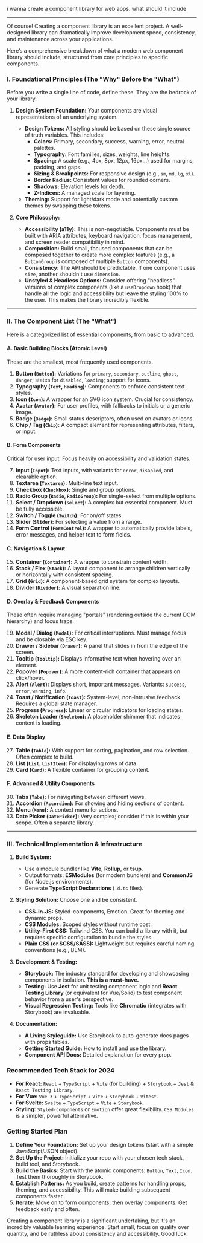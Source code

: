 i wanna create a component library for web apps. what should it include

---

Of course! Creating a component library is an excellent project. A well-designed library can dramatically improve development speed, consistency, and maintenance across your applications.

Here’s a comprehensive breakdown of what a modern web component library should include, structured from core principles to specific components.

### I. Foundational Principles (The "Why" Before the "What")

Before you write a single line of code, define these. They are the bedrock of your library.

1.  **Design System Foundation:** Your components are visual representations of an underlying system.

    - **Design Tokens:** All styling should be based on these single source of truth variables. This includes:
      - **Colors:** Primary, secondary, success, warning, error, neutral palettes.
      - **Typography:** Font families, sizes, weights, line heights.
      - **Spacing:** A scale (e.g., 4px, 8px, 12px, 16px...) used for margins, padding, and gaps.
      - **Sizing & Breakpoints:** For responsive design (e.g., `sm`, `md`, `lg`, `xl`).
      - **Border Radius:** Consistent values for rounded corners.
      - **Shadows:** Elevation levels for depth.
      - **Z-Indices:** A managed scale for layering.
    - **Theming:** Support for light/dark mode and potentially custom themes by swapping these tokens.

2.  **Core Philosophy:**
    - **Accessibility (a11y):** This is non-negotiable. Components must be built with ARIA attributes, keyboard navigation, focus management, and screen reader compatibility in mind.
    - **Composition:** Build small, focused components that can be composed together to create more complex features (e.g., a `ButtonGroup` is composed of multiple `Button` components).
    - **Consistency:** The API should be predictable. If one component uses `size`, another shouldn't use `dimension`.
    - **Unstyled & Headless Options:** Consider offering "headless" versions of complex components (like a `useDropdown` hook) that handle all the logic and accessibility but leave the styling 100% to the user. This makes the library incredibly flexible.

---

### II. The Component List (The "What")

Here is a categorized list of essential components, from basic to advanced.

#### A. Basic Building Blocks (Atomic Level)

These are the smallest, most frequently used components.

1.  **Button (`Button`):** Variations for `primary`, `secondary`, `outline`, `ghost`, `danger`; states for `disabled`, `loading`; support for icons.
2.  **Typography (`Text`, `Heading`):** Components to enforce consistent text styles.
3.  **Icon (`Icon`):** A wrapper for an SVG icon system. Crucial for consistency.
4.  **Avatar (`Avatar`):** For user profiles, with fallbacks to initials or a generic image.
5.  **Badge (`Badge`):** Small status descriptors, often used on avatars or icons.
6.  **Chip / Tag (`Chip`):** A compact element for representing attributes, filters, or input.

#### B. Form Components

Critical for user input. Focus heavily on accessibility and validation states.

7.  **Input (`Input`):** Text inputs, with variants for `error`, `disabled`, and clearable option.
8.  **Textarea (`Textarea`):** Multi-line text input.
9.  **Checkbox (`Checkbox`):** Single and group options.
10. **Radio Group (`Radio`, `RadioGroup`):** For single-select from multiple options.
11. **Select / Dropdown (`Select`):** A complex but essential component. Must be fully accessible.
12. **Switch / Toggle (`Switch`):** For on/off states.
13. **Slider (`Slider`):** For selecting a value from a range.
14. **Form Control (`FormControl`):** A wrapper to automatically provide labels, error messages, and helper text to form fields.

#### C. Navigation & Layout

15. **Container (`Container`):** A wrapper to constrain content width.
16. **Stack / Flex (`Stack`):** A layout component to arrange children vertically or horizontally with consistent spacing.
17. **Grid (`Grid`):** A component-based grid system for complex layouts.
18. **Divider (`Divider`):** A visual separation line.

#### D. Overlay & Feedback Components

These often require managing "portals" (rendering outside the current DOM hierarchy) and focus traps.

19. **Modal / Dialog (`Modal`):** For critical interruptions. Must manage focus and be closable via ESC key.
20. **Drawer / Sidebar (`Drawer`):** A panel that slides in from the edge of the screen.
21. **Tooltip (`Tooltip`):** Displays informative text when hovering over an element.
22. **Popover (`Popover`):** A more content-rich container that appears on click/hover.
23. **Alert (`Alert`):** Displays short, important messages. Variants: `success`, `error`, `warning`, `info`.
24. **Toast / Notification (`Toast`):** System-level, non-intrusive feedback. Requires a global state manager.
25. **Progress (`Progress`):** Linear or circular indicators for loading states.
26. **Skeleton Loader (`Skeleton`):** A placeholder shimmer that indicates content is loading.

#### E. Data Display

27. **Table (`Table`):** With support for sorting, pagination, and row selection. Often complex to build.
28. **List (`List`, `ListItem`):** For displaying rows of data.
29. **Card (`Card`):** A flexible container for grouping content.

#### F. Advanced & Utility Components

30. **Tabs (`Tabs`):** For navigating between different views.
31. **Accordion (`Accordion`):** For showing and hiding sections of content.
32. **Menu (`Menu`):** A context menu for actions.
33. **Date Picker (`DatePicker`):** Very complex; consider if this is within your scope. Often a separate library.

---

### III. Technical Implementation & Infrastructure

1.  **Build System:**

    - Use a module bundler like **Vite**, **Rollup**, or **tsup**.
    - Output formats: **ESModules** (for modern bundlers) and **CommonJS** (for Node.js environments).
    - Generate **TypeScript Declarations** (`.d.ts` files).

2.  **Styling Solution:** Choose one and be consistent.

    - **CSS-in-JS:** Styled-components, Emotion. Great for theming and dynamic props.
    - **CSS Modules:** Scoped styles without runtime cost.
    - **Utility-First CSS:** Tailwind CSS. You can build a library with it, but requires specific configuration to bundle the styles.
    - **Plain CSS (or SCSS/SASS):** Lightweight but requires careful naming conventions (e.g., BEM).

3.  **Development & Testing:**

    - **Storybook:** The industry standard for developing and showcasing components in isolation. **This is a must-have.**
    - **Testing:** Use **Jest** for unit testing component logic and **React Testing Library** (or equivalent for Vue/Solid) to test component behavior from a user's perspective.
    - **Visual Regression Testing:** Tools like **Chromatic** (integrates with Storybook) are invaluable.

4.  **Documentation:**
    - **A Living Styleguide:** Use Storybook to auto-generate docs pages with props tables.
    - **Getting Started Guide:** How to install and use the library.
    - **Component API Docs:** Detailed explanation for every prop.

### Recommended Tech Stack for 2024

- **For React:** `React` + `TypeScript` + `Vite` (for building) + `Storybook` + `Jest` & `React Testing Library`.
- **For Vue:** `Vue 3` + `TypeScript` + `Vite` + `Storybook` + `Vitest`.
- **For Svelte:** `Svelte` + `TypeScript` + `Vite` + `Storybook`.
- **Styling:** `Styled-components` or `Emotion` offer great flexibility. `CSS Modules` is a simpler, powerful alternative.

### Getting Started Plan

1.  **Define Your Foundation:** Set up your design tokens (start with a simple JavaScript/JSON object).
2.  **Set Up the Project:** Initialize your repo with your chosen tech stack, build tool, and Storybook.
3.  **Build the Basics:** Start with the atomic components: `Button`, `Text`, `Icon`. Test them thoroughly in Storybook.
4.  **Establish Patterns:** As you build, create patterns for handling props, theming, and accessibility. This will make building subsequent components faster.
5.  **Iterate:** Move on to form components, then overlay components. Get feedback early and often.

Creating a component library is a significant undertaking, but it's an incredibly valuable learning experience. Start small, focus on quality over quantity, and be ruthless about consistency and accessibility. Good luck
